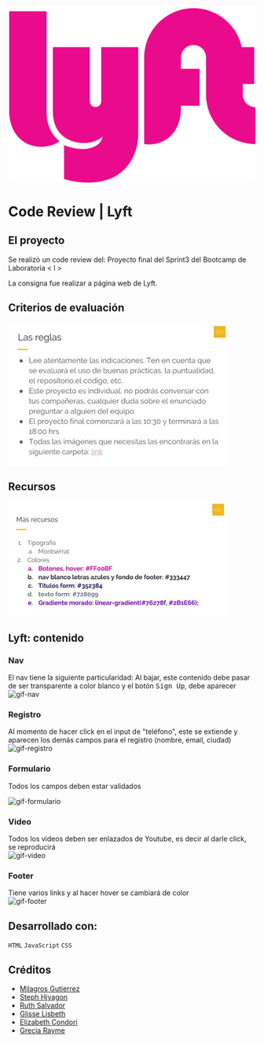 ![Lyft](assets/image/logo-pink.png)

# Code Review | Lyft

## El proyecto
Se realizó un code review del:
Proyecto final del Sprint3 del Bootcamp de Laboratoria < l >

La consigna fue realizar a página web de Lyft.

## Criterios de evaluación
![reglas](assets/img-readme/reglas.jpg)

## Recursos
![recursos](assets/img-readme/recursos.jpg)

## Lyft: contenido

### Nav
El nav tiene la siguiente particularidad:
Al bajar, este contenido debe pasar de ser transparente a color blanco y el botón <kbd>Sign Up</kbd>, debe aparecer<br/>
![gif-nav](http://i.picasion.com/pic85/e405d7673ca00b7d9f697c27121ed0c3.gif)

### Registro
Al momento de hacer click en el input de "teléfono", este se extiende y aparecen los demás campos para el registro (nombre, email, ciudad)<br/>
![gif-registro](http://i.picasion.com/pic85/4e49df94e8018a219dc916829d85ca6a.gif)

### Formulario
Todos los campos deben estar validados<br/>

![gif-formulario](http://i.picasion.com/pic85/372651bed87039b158240bdbf32e9943.gif)

### Video
Todos los videos deben ser enlazados de Youtube, es decir al darle click, se reproducirá<br/>
![gif-video](http://i.picasion.com/pic85/e63d86703883b49ac13a51fb6dae8342.gif)

### Footer
Tiene varios links y al hacer hover se cambiará de color <br/>
![gif-footer](http://i.picasion.com/pic85/dcbe2f0e8b5ffefcaa61709062b5bc36.gif)

## Desarrollado con:

`HTML` `JavaScript` `CSS`

##  Créditos
* [Milagros Gutierrez](https://github.com/mili01gm)
* [Steph Hiyagon](https://github.com/StephHiyagon)
* [Ruth Salvador](https://github.com/RuthSalvador)
* [Glisse Lisbeth](https://github.com/GlisseLisbeth)
* [Elizabeth Condori](https://github.com/ely405)
* [Grecia Rayme](https://github.com/GreeceArtemis)
